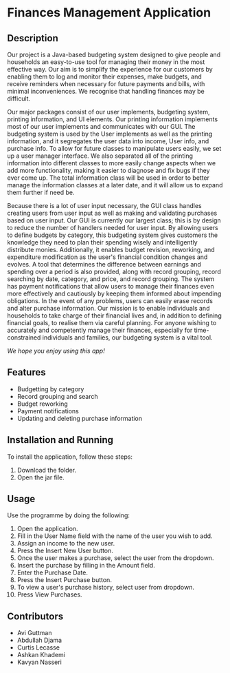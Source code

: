 # Finances Management Application

## Description

Our project is a Java-based budgeting system designed to give people and households an easy-to-use tool for managing their money in the most effective way. Our aim is to simplify the experience for our customers by enabling them to log and monitor their expenses, make budgets, and receive reminders when necessary for future payments and bills, with minimal inconveniences. We recognise that handling finances may be difficult.


Our major packages consist of our user implements, budgeting system, printing information, and UI elements. Our printing information implements most of our
user implements and communicates with our GUI. The budgeting system is used by the User implements as well as the printing information, and it segregates the user data into income, User info, and purchase info.
To allow for future classes to manipulate users easily, we set up a user manager interface. We also separated all of the printing information into different classes to more easily change aspects when we add more functionality, making it easier to diagnose and fix bugs if they ever come up. The total information class will be used in order to better manage the information classes at a later date,
and it will allow us to expand them further if need be.


Because there is a lot of user input necessary,
the GUI class handles creating users from user input as well as making and validating purchases based on user input. Our GUI is currently our largest class; this is by design to reduce the number of handlers needed for user input.
By allowing users to define budgets by category, this budgeting system gives customers the knowledge they need to plan their spending wisely and intelligently distribute monies. Additionally, it enables budget revision, reworking, and expenditure modification as the user's 
financial condition changes and evolves. A tool that determines the difference between earnings and spending over a period is also provided, along with record grouping, record searching by date, category, and price, and record grouping.
The system has payment notifications that allow users to manage their finances even more effectively and cautiously by keeping them informed about impending obligations.
In the event of any problems, users can easily erase records and alter purchase information. Our mission is to enable individuals and households to take charge of their financial lives and, in addition to defining financial goals, to realise them via careful planning. For anyone wishing to accurately and competently manage their finances, especially for time-constrained individuals and families, our budgeting system is a vital tool.
  
 *We hope you enjoy using this app!*

## Features

- Budgetting by category
- Record grouping and search
- Budget reworking
- Payment notifications
- Updating and deleting purchase information

## Installation and Running

To install the application, follow these steps:

1. Download the folder.
2. Open the jar file.

## Usage

Use the programme by doing the following:

1. Open the application.
2. Fill in the User Name field with the name of the user 
you wish to add.
3. Assign an income to the new user.
4. Press the Insert New User button.
5. Once the user makes a purchase,
select the user from the dropdown.
6. Insert the purchase by filling in the Amount field.
7. Enter the Purchase Date.
8. Press the Insert Purchase button.
9. To view a user's purchase history, 
select user from dropdown.
10. Press View Purchases.

## Contributors

- Avi Guttman
- Abdullah Djama
- Curtis Lecasse
- Ashkan Khademi
- Kavyan Nasseri

